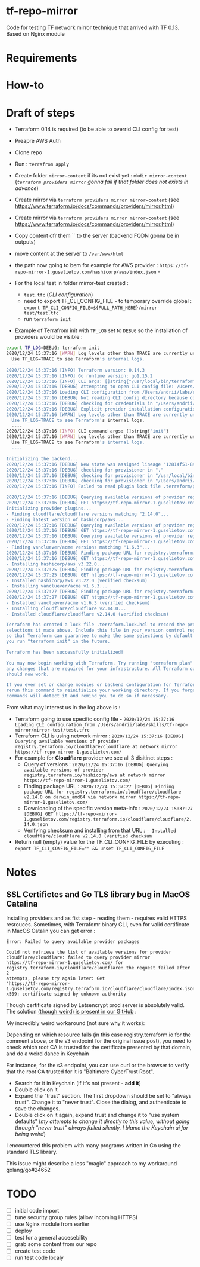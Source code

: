 # tf-repo-mirror
Code for testing TF network mirror technique that arrived with TF 0.13. Based on Nginx module 

# Requirements

# How-to

# Draft of steps

- Terraform 0.14 is required (to be able to overrid CLI config for test)
- Preapre AWS Auth
- Clone repo
- Run : `terrafrom apply`
- Create folder `mirror-content` if its not exist yet : `mkdir mirror-content` (*`terraform providers mirror` gonna fail if that folder does not exists in advance*)
- Create mirror via `terraform providers mirror mirror-content` (see https://www.terraform.io/docs/commands/providers/mirror.html)
- Create mirror via `terraform providers mirror mirror-content` (see https://www.terraform.io/docs/commands/providers/mirror.html)
- Copy content ofr them `` to the server (backend FQDN gonna be in outputs)
- move content at the server to `/var/www/html`
- the path now going to bem for example for AWS provider :  `https://tf-repo-mirror-1.guselietov.com/hashicorp/aws/index.json` - 
- For the local test in folder mirror-test created : 
    + `test.tfc`  (*CLI configuration*)
    + need to export TF_CLI_CONFIG_FILE - to temporary override global : `export TF_CLI_CONFIG_FILE=${FULL_PATH_HERE}/mirror-test/test.tfc`
    + run `terraform init`

- Example of Terrafrom init with `TF_LOG` set to `DEBUG` so the installation of providers would be visible : 

```bash
export TF_LOG=DEBUG; terraform init
2020/12/24 15:37:16 [WARN] Log levels other than TRACE are currently unreliable, and are supported only for backward compatibility.
  Use TF_LOG=TRACE to see Terraform's internal logs.
  ----
2020/12/24 15:37:16 [INFO] Terraform version: 0.14.3
2020/12/24 15:37:16 [INFO] Go runtime version: go1.15.2
2020/12/24 15:37:16 [INFO] CLI args: []string{"/usr/local/bin/terraform", "init"}
2020/12/24 15:37:16 [DEBUG] Attempting to open CLI config file: /Users/andrii/labs/skills/tf-repo-mirror/mirror-test/test.tfrc
2020/12/24 15:37:16 Loading CLI configuration from /Users/andrii/labs/skills/tf-repo-mirror/mirror-test/test.tfrc
2020/12/24 15:37:16 [DEBUG] Not reading CLI config directory because config location is overridden by environment variable
2020/12/24 15:37:16 [DEBUG] checking for credentials in "/Users/andrii/.terraform.d/plugins"
2020/12/24 15:37:16 [DEBUG] Explicit provider installation configuration is set
2020/12/24 15:37:16 [WARN] Log levels other than TRACE are currently unreliable, and are supported only for backward compatibility.
  Use TF_LOG=TRACE to see Terraform's internal logs.
  ----
2020/12/24 15:37:16 [INFO] CLI command args: []string{"init"}
2020/12/24 15:37:16 [WARN] Log levels other than TRACE are currently unreliable, and are supported only for backward compatibility.
  Use TF_LOG=TRACE to see Terraform's internal logs.
  ----

Initializing the backend...
2020/12/24 15:37:16 [DEBUG] New state was assigned lineage "12814f51-8a8d-5ff4-685a-0ccfcf19dbb4"
2020/12/24 15:37:16 [DEBUG] checking for provisioner in "."
2020/12/24 15:37:16 [DEBUG] checking for provisioner in "/usr/local/bin"
2020/12/24 15:37:16 [DEBUG] checking for provisioner in "/Users/andrii/.terraform.d/plugins"
2020/12/24 15:37:16 [INFO] Failed to read plugin lock file .terraform/plugins/darwin_amd64/lock.json: open .terraform/plugins/darwin_amd64/lock.json: no such file or directory

2020/12/24 15:37:16 [DEBUG] Querying available versions of provider registry.terraform.io/cloudflare/cloudflare at network mirror https://tf-repo-mirror-1.guselietov.com/
2020/12/24 15:37:16 [DEBUG] GET https://tf-repo-mirror-1.guselietov.com/registry.terraform.io/cloudflare/cloudflare/index.json
Initializing provider plugins...
- Finding cloudflare/cloudflare versions matching "2.14.0"...
- Finding latest version of hashicorp/aws...
2020/12/24 15:37:16 [DEBUG] Querying available versions of provider registry.terraform.io/hashicorp/aws at network mirror https://tf-repo-mirror-1.guselietov.com/
2020/12/24 15:37:16 [DEBUG] GET https://tf-repo-mirror-1.guselietov.com/registry.terraform.io/hashicorp/aws/index.json
2020/12/24 15:37:16 [DEBUG] Querying available versions of provider registry.terraform.io/vancluever/acme at network mirror https://tf-repo-mirror-1.guselietov.com/
2020/12/24 15:37:16 [DEBUG] GET https://tf-repo-mirror-1.guselietov.com/registry.terraform.io/vancluever/acme/index.json
- Finding vancluever/acme versions matching "1.6.3"...
2020/12/24 15:37:16 [DEBUG] Finding package URL for registry.terraform.io/hashicorp/aws v3.22.0 on darwin_amd64 via network mirror https://tf-repo-mirror-1.guselietov.com/
2020/12/24 15:37:16 [DEBUG] GET https://tf-repo-mirror-1.guselietov.com/registry.terraform.io/hashicorp/aws/3.22.0.json
- Installing hashicorp/aws v3.22.0...
2020/12/24 15:37:25 [DEBUG] Finding package URL for registry.terraform.io/vancluever/acme v1.6.3 on darwin_amd64 via network mirror https://tf-repo-mirror-1.guselietov.com/
2020/12/24 15:37:25 [DEBUG] GET https://tf-repo-mirror-1.guselietov.com/registry.terraform.io/vancluever/acme/1.6.3.json
- Installed hashicorp/aws v3.22.0 (verified checksum)
- Installing vancluever/acme v1.6.3...
2020/12/24 15:37:27 [DEBUG] Finding package URL for registry.terraform.io/cloudflare/cloudflare v2.14.0 on darwin_amd64 via network mirror https://tf-repo-mirror-1.guselietov.com/
2020/12/24 15:37:27 [DEBUG] GET https://tf-repo-mirror-1.guselietov.com/registry.terraform.io/cloudflare/cloudflare/2.14.0.json
- Installed vancluever/acme v1.6.3 (verified checksum)
- Installing cloudflare/cloudflare v2.14.0...
- Installed cloudflare/cloudflare v2.14.0 (verified checksum)

Terraform has created a lock file .terraform.lock.hcl to record the provider
selections it made above. Include this file in your version control repository
so that Terraform can guarantee to make the same selections by default when
you run "terraform init" in the future.

Terraform has been successfully initialized!

You may now begin working with Terraform. Try running "terraform plan" to see
any changes that are required for your infrastructure. All Terraform commands
should now work.

If you ever set or change modules or backend configuration for Terraform,
rerun this command to reinitialize your working directory. If you forget, other
commands will detect it and remind you to do so if necessary.
```
From what may interest us in the log above is : 

- Terraform going to use specific config file - `2020/12/24 15:37:16 Loading CLI configuration from /Users/andrii/labs/skills/tf-repo-mirror/mirror-test/test.tfrc`
- Terraform CLI is using network mirror : `2020/12/24 15:37:16 [DEBUG] Querying available versions of provider registry.terraform.io/cloudflare/cloudflare at network mirror https://tf-repo-mirror-1.guselietov.com/`
- For example for **Cloudflare** provider we see all 3 disitinct steps : 
    + Query of versions : `2020/12/24 15:37:16 [DEBUG] Querying available versions of provider registry.terraform.io/hashicorp/aws at network mirror https://tf-repo-mirror-1.guselietov.com/`
    + Finding package URL : `2020/12/24 15:37:27 [DEBUG] Finding package URL for registry.terraform.io/cloudflare/cloudflare v2.14.0 on darwin_amd64 via network mirror https://tf-repo-mirror-1.guselietov.com/`
    + Downloading of the specific version meta-info : `2020/12/24 15:37:27 [DEBUG] GET https://tf-repo-mirror-1.guselietov.com/registry.terraform.io/cloudflare/cloudflare/2.14.0.json`
    + Verifying checksum and installing from that URL : `- Installed cloudflare/cloudflare v2.14.0 (verified checksum` 
- Return null (empty) value for the TF_CLI_CONFIG_FILE by executing : `export TF_CLI_CONFIG_FILE="" && unset TF_CLI_CONFIG_FILE`


# Notes

## SSL Certifictes and Go TLS library bug in MacOS Catalina   

Installing providers and as fist step - reading them - requires valid HTTPS resrouces. Sometimes, with Terrafomr binary CLI, even for valid certificate in MacOS Catalin you can get error : 

```
Error: Failed to query available provider packages

Could not retrieve the list of available versions for provider
cloudflare/cloudflare: failed to query provider mirror
https://tf-repo-mirror-1.guselietov.com/ for
registry.terraform.io/cloudflare/cloudflare: the request failed after 2
attempts, please try again later: Get
"https://tf-repo-mirror-1.guselietov.com/registry.terraform.io/cloudflare/cloudflare/index.json":
x509: certificate signed by unknown authority
```

Though certificate signed by Letsencrypt prod server is absolutely valid. The solution [(though weird) is present in our GitHub](https://github.com/hashicorp/terraform/issues/22193#issuecomment-610877715) : 

My incredibly weird workaround (not sure why it works):

Depending on which resource fails (in this case registry.terraform.io for the comment above, or the s3 endpoint for the original issue post), you need to check which root CA is trusted for the certificate presented by that domain, and do a weird dance in Keychain

For instance, for the s3 endpoint, you can use curl or the browser to verify that the root CA trusted for it is "Baltimore CyberTrust Root".

- Search for it in Keychain (if it's not present - **add it**)
- Double click on it
- Expand the "trust" section. The first dropdown should be set to "always trust". Change it to "never trust". Close the dialog, and authenticate to save the changes.
- Double click on it again, expand trust and change it to "use system defaults" (*my attempts to change it directly to this value, without going through "never trust" always failed silently. I blame the Keychain ui for being weird*)

I encountered this problem with many programs written in Go using the standard TLS library.

This issue might describe a less "magic" approach to my workaround golang/go#24652



# TODO

- [ ] initial code import
- [ ] tune security group rules (allow incoming HTTPS)
- [ ] use Nginx module from earlier
- [ ] deploy
- [ ] test for a general accesebility
- [ ] grab some content from our repo
- [ ] create test code
- [ ] run test code localy
